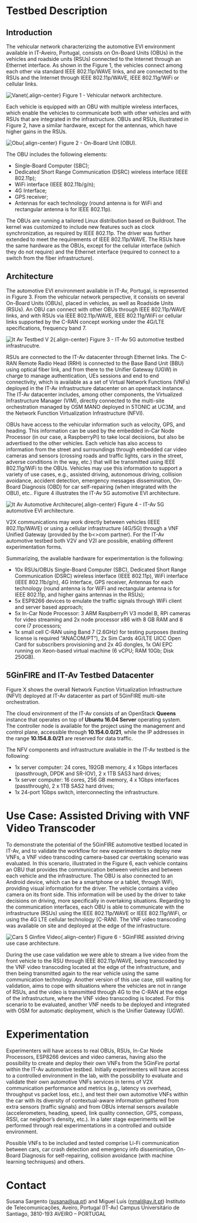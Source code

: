 <!-- TITLE: IT-Av Automotive Environment -->
<!-- SUBTITLE: A quick summary of IT-Av Automotive Environment -->

# Testbed Description
## Introduction

The vehicular network characterizing the automotive EVI environment available in IT-Aveiro, Portugal, consists on On-Board Units (OBUs) in the vehicles and roadside units (RSUs) connected to the Internet through an Ethernet interface. As shown in the Figure 1, the vehicles connect among each other via standard IEEE 802.11p/WAVE links, and are connected to the RSUs and the Internet through IEEE 802.11p/WAVE, IEEE 802.11g/WiFi or cellular links.

![Vanet](/uploads/automotive/vanet.jpg "Vanet"){.align-center}
Figure 1 - Vehicular network architecture.

Each vehicle is equipped with an OBU with multiple wireless interfaces, which enable the vehicles to communicate both with other vehicles and with RSUs that are integrated in the infrastructure. OBUs and RSUs, illustrated in Figure 2, have a similar hardware, except for the antennas, which have higher gains in the RSUs.

![Obu](/uploads/automotive/obu.png "Obu"){.align-center}
Figure 2 - On-Board Unit (OBU).

The OBU includes the following elements: 
* Single-Board Computer (SBC);
* Dedicated Short Range Communication (DSRC) wireless interface (IEEE 802.11p);
* WiFi interface (IEEE 802.11b/g/n);
* 4G Interface;
* GPS receiver;
* Antennas for each technology (round antenna is for WiFi and rectangular antenna is for IEEE 802.11p).

The OBUs are running a tailored Linux distribution based on Buildroot. The kernel was customized to include new features such as clock synchronization, as required by IEEE 802.11p. The driver was further extended to meet the requirements of IEEE 802.11p/WAVE. The RSUs have the same hardware as the OBUs, except for the cellular interface (which they do not require) and the Ethernet interface (required to connect to a switch from the fiber infrastructure).

## Architecture

The automotive EVI environment available in IT-Av, Portugal, is represented in Figure 3. From the vehicular network perspective, it consists on several On-Board Units (OBUs), placed in vehicles, as well as Roadside Units (RSUs). An OBU can connect with other OBUs through IEEE 802.11p/WAVE links, and with RSUs via IEEE 802.11p/WAVE, IEEE 802.11g/WiFi or cellular links supported by the C-RAN concept working under the 4G/LTE specifications, frequency band 7.

![It Av Testbed V 2](/uploads/automotive/it-av-testbed-v-2.png "It Av Testbed V 2"){.align-center}
Figure 3 - IT-Av 5G automotive testbed infrastrucutre.

RSUs are connected to the IT-Av datacenter through Ethernet links. The C-RAN Remote Radio Head (RRH) is connected to the Base Band Unit (BBU) using optical fiber link, and from there to the Unifier Gateway (UGW) in charge to manage authentication, UEs sessions and end to end connectivity, which is available as a set of Virtual Network Functions (VNFs) deployed in the IT-Av infrastructure datacenter on an openstack instance. The IT-Av datacenter includes, among other components, the Virtualized Infrastructure Manager (VIM), directly connected to the multi-site orchestration managed by OSM MANO deployed in 5TONIC at UC3M, and the Network Function Virtualization Infrastructure (NFVI).

OBUs have access to the vehicular information such as velocity, GPS, and heading. This information can be used by the embedded in-Car Node Processor (in our case, a RaspberryPi) to take local decisions, but also be advertised to the other vehicles. Each vehicle has also access to information from the street and surroundings through embedded car video cameras and sensors (crossing roads and traffic lights, cars in the street, adverse conditions in the way, etc.) that will be transmitted using IEEE 802.11g/WiFi to the OBUs. Vehicles may use this information to support a variety of use cases, e.g., assisted driving, autonomous driving, collision avoidance, accident detection, emergency messages dissemination, On-Board Diagnosis (OBD) for car self-repairing (when integrated with the OBU), etc.. Figure 4 illustrates the IT-Av 5G automotive EVI architecture.

![It Av Automotive Architecure](/uploads/automotive/it-av-automotive-architecure.png "It Av Automotive Architecure"){.align-center}
Figure 4 - IT-Av 5G automotive EVI architecture.

V2X communications may work directly between vehicles (IEEE 802.11p/WAVE) or using a cellular infrastructure (4G/5G) through a VNF Unified Gateway (provided by the b<>com partner). For the IT-Av automotive testbed both V2V and V2I are possible, enabling different experimentation forms.

Summarizing, the avaliable hardware for experimentation is the following:
* 10x RSUs/OBUs Single-Board Computer (SBC), Dedicated Short Range Communication (DSRC) wireless interface (IEEE 802.11p), WiFi interface (IEEE 802.11b/g/n), 4G Interface, GPS receiver, Antennas for each technology (round antenna is for WiFi and rectangular antenna is for IEEE 802.11p, and higher gains antennas in the RSUs);
* 5x ESP8266 devices to emulate the traffic signals through WiFi client and server based approach;
* 5x In-Car Node Processor: 3 ARM RaspberryPi V3 model B, RPi cameras for video streaming and 2x node processor x86 with 8 GB RAM and 8 core i7 processors;
* 1x small cell C-RAN using Band 7 (2.6GHz) for testing purposes (testing license is required “ANACOM/PT”), 2x Sim Cards 4G/LTE UICC Open Card for subscribers provisioning and 2x 4G dongles, 1x OAI EPC running on Xeon-based virtual machine (6 vCPU; RAM 10Gb; Disk 250GB).


## 5GinFIRE and IT-Av Testbed Datacenter

Figure X shows the overall Network Function Virtualization Infrastructure (NFVI) deployed at IT-Av datacenter as part of 5GinFIRE multi-site orchestration.

The cloud environment of the IT-Av consists of an OpenStack **Queens** instance that operates on top of **Ubuntu 16.04 Server** operating system. The controller node is available for the project using the management and control plane, accessible through **10.154.0.0/21**, while the IP addresses in the range **10.154.8.0/21** are reserved for data traffic. 

The NFV components and infrastructure avaliable in the IT-Av testbed is the following:
* 1x server computer: 24 cores, 192GB memory, 4 x 1Gbps interfaces (passthrough, DPDK and SR-IOV), 2 x 1TB SAS3 hard drives;
* 1x server computer: 16 cores, 256 GB memory, 4 x 1Gbps interfaces (passthrough), 2 x 1TB SAS2 hard drives;
* 1x 24-port 1Gbps switch, interconnecting the infrastructure.

# Use Case: Assisted Driving with VNF Video Transcoder
To demonstrate the potential of the 5GinFIRE automotive testbed located in IT-Av, and to validate the workflow for new experimenters to deploy new VNFs, a VNF video transcoding camera-based car overtaking scenario was evaluated. In this scenario, illustrated in the Figure 6, each vehicle contains an OBU that provides the communication between vehicles and between each vehicle and the infrastructure. The OBU is also connected to an Android device, which can be a smartphone or a tablet, through WiFi, providing visual information for the driver. The vehicle contains a video camera on its front side. This information will be used by the driver to take decisions on driving, more specifically in overtaking situations. Regarding to the communication interfaces, each OBU is able to communicate with the infrastructure (RSUs) using the IEEE 802.11p/WAVE or IEEE 802.11g/WiFi, or using the 4G LTE cellular technology (C-RAN). The VNF video transcoding was available on site and deployed at the edge of the infrastructure. 

![Cars 5 Ginfire Video](/uploads/automotive/cars-5-ginfire-video.png "Cars 5 Ginfire Video"){.align-center} 
Figure 6 - 5GinFIRE assisted driving use case architecture.

During the use case validation we were able to stream a live video from the front vehicle to the RSU through IEEE 802.11p/WAVE, being transcoded by the VNF video transcoding located at the edge of the infrastructure, and then being transmitted again to the rear vehicle using the same communication technology. Another version of this use case, still waiting for validation, aims to cope with situations where the vehicles are not in range of RSUs, and the video is transmitted through 4G to the C-RAN at the edge of the infrastructure, where the VNF video transcoding is located. For this scenario to be evaluated, another VNF needs to be deployed and integrated with OSM for automatic deployment, which is the Unifier Gateway (UGW).

# Experimentation
Experimenters will have access to real OBUs, RSUs, In-Car Node Processors, ESP8266 devices and video cameras, having also the possibility to create and deploy their own VNFs from the 5GinFire portal within the IT-Av automotive testbed. Initially experimenters will have access to a controlled environment in the lab, with the possibility to evaluate and validate their own automotive VNFs services in terms of V2X communication performance and metrics (e.g., latency vs overhead, throughput vs packet loss, etc.), and test their own automotive VNFs within the car with its diversity of contextual-aware information gathered from extra sensors (traffic signals) and from OBUs internal sensors available (accelerometers, heading, speed, link quality connection, GPS, compass, RSSI, car neighbor’s density, etc.). In a later stage experiments will be performed through real experimentations in a controlled and outside environment.

Possible VNFs to be included and tested comprise Li-Fi communication between cars, car crash detection and emergency info dissemination, On-Board Diagnosis for self-repairing, collision avoidance (with machine learning techniques) and others.
# Contact
Susana Sargento (susana@ua.pt) and Miguel Luís (nmal@av.it.pt)
Instituto de Telecomunicações, Aveiro, Portugal (IT-Av)
Campus Universitário de Santiago, 3810-193 AVEIRO – PORTUGAL
